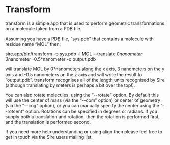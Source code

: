 # Transform

transform is a simple app that is used to perform geometric transformations on a molecule taken from a PDB file.

Assuming you have a PDB file, “sys.pdb” that contains a molecule with residue name “MOL” then;

sire.app/bin/transform -p sys.pdb -l MOL --translate 0*nanometer 3*nanometer -0.5*nanometer -o output.pdb

will translate MOL by 0*nanometers along the x axis, 3 nanometers on the y axis and -0.5 nanometers on the z axis and will write the result to “output.pdb”. transform recognises all of the length units recognised by Sire (although translating by meters is perhaps a bit over the top!).

You can also rotate molecules, using the “--rotate” option. By default this will use the center of mass (via the “--com” option) or center of geometry (via the “--cog” option), or you can manually specify the center using the “--rotcent” option. Rotations can be specified in degrees or radians.
If you supply both a translation and rotation, then the rotation is performed first, and the translation is performed second.

If you need more help understanding or using align then please feel free to get in touch via the Sire users mailing list.
